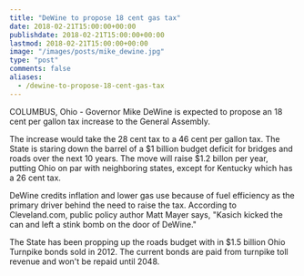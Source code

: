 ```yaml
---
title: "DeWine to propose 18 cent gas tax"
date: 2018-02-21T15:00:00+00:00
publishdate: 2018-02-21T15:00:00+00:00
lastmod: 2018-02-21T15:00:00+00:00
image: "/images/posts/mike_dewine.jpg"
type: "post"
comments: false
aliases:
  - /dewine-to-propose-18-cent-gas-tax
---
```

COLUMBUS, Ohio - Governor Mike DeWine is expected to propose an 18 cent per gallon tax increase to the General Assembly.

The increase would take the 28 cent tax to a 46 cent per gallon tax. The State is staring down the barrel of a $1 billion budget deficit for bridges and roads over the next 10 years. The move will raise $1.2 billon per year, putting Ohio on par with neighboring states, except for Kentucky which has a 26 cent tax.

DeWine credits inflation and lower gas use because of fuel efficiency as the primary driver behind the need to raise the tax. According to Cleveland.com, public policy author Matt Mayer says, "Kasich kicked the can and left a stink bomb on the door of DeWine."

The State has been propping up the roads budget with in $1.5 billion Ohio Turnpike bonds sold in 2012. The current bonds are paid from turnpike toll revenue and won't be repaid until 2048. 
